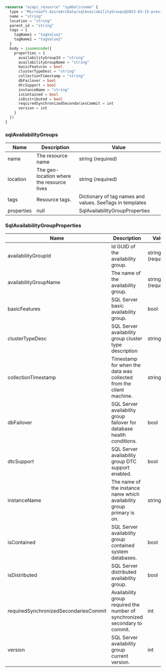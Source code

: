 ```terraform
resource "azapi_resource" "symbolicname" {
  type = "Microsoft.AzureArcData/sqlAvailabilityGroups@2023-03-15-preview"
  name = "string"
  location = "string"
  parent_id = "string"
  tags = {
    tagName1 = "tagValue1"
    tagName2 = "tagValue2"
  }
  body = jsonencode({
    properties = {
      availabilityGroupId = "string"
      availabilityGroupName = "string"
      basicFeatures = bool
      clusterTypeDesc = "string"
      collectionTimestamp = "string"
      dbFailover = bool
      dtcSupport = bool
      instanceName = "string"
      isContained = bool
      isDistributed = bool
      requiredSynchronizedSecondariesCommit = int
      version = int
    }
  })
}

```

### sqlAvailabilityGroups

| Name | Description | Value |
|-|-|-|
| name | The resource name | string (required) |
| location | The geo-location where the resource lives | string (required) |
| tags | Resource tags. | Dictionary of tag names and values. SeeTags in templates |
| properties | null | SqlAvailabilityGroupProperties |


### SqlAvailabilityGroupProperties

| Name | Description | Value |
|-|-|-|
| availabilityGroupId | Id GUID of the availability group. | string (required) |
| availabilityGroupName | The name of the availability group. | string (required) |
| basicFeatures | SQL Server basic availability group. | bool |
| clusterTypeDesc | SQL Server availability group cluster type description | string |
| collectionTimestamp | Timestamp for when the data was collected from the client machine. | string |
| dbFailover | SQL Server availability group failover for database health conditions. | bool |
| dtcSupport | SQL Server availability group DTC support enabled. | bool |
| instanceName | The name of the instance name which availability group primary is on. | string |
| isContained | SQL Server availability group contained system databases. | bool |
| isDistributed | SQL Server distributed availability group. | bool |
| requiredSynchronizedSecondariesCommit | Availability group required the number of synchronized secondary to commit. | int |
| version | SQL Server availability group current version. | int |


